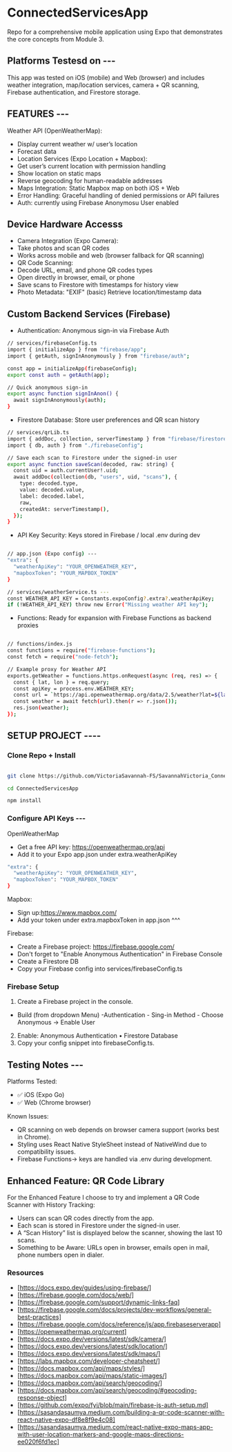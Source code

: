 # ConnectedServicesApp

Repo for a comprehensive mobile application using Expo that demonstrates the core concepts from Module 3.

## Platforms Testesd on ---

This app was tested on iOS (mobile) and Web (browser) and includes weather integration, map/location services, camera + QR scanning, Firebase authentication, and Firestore storage.

## FEATURES ---

Weather API (OpenWeatherMap):

- Display current weather w/ user’s location
- Forecast data
- Location Services (Expo Location + Mapbox):
- Get user’s current location with permission handling
- Show location on static maps
- Reverse geocoding for human-readable addresses
- Maps Integration: Static Mapbox map on both iOS + Web
- Error Handling: Graceful handling of denied permissions or API failures
- Auth: currently using Firebase Anonymosu User enabled

## Device Hardware Accesss

- Camera Integration (Expo Camera):
- Take photos and scan QR codes
- Works across mobile and web (browser fallback for QR scanning)
- QR Code Scanning:
- Decode URL, email, and phone QR codes types
- Open directly in browser, email, or phone
- Save scans to Firestore with timestamps for history view
- Photo Metadata: "EXIF" (basic) Retrieve location/timestamp data

## Custom Backend Services (Firebase)

- Authentication: Anonymous sign-in via Firebase Auth

```bash
// services/firebaseConfig.ts
import { initializeApp } from "firebase/app";
import { getAuth, signInAnonymously } from "firebase/auth";

const app = initializeApp(firebaseConfig);
export const auth = getAuth(app);

// Quick anonymous sign-in
export async function signInAnon() {
  await signInAnonymously(auth);
}
```

- Firestore Database: Store user preferences and QR scan history

```bash
// services/qrLib.ts
import { addDoc, collection, serverTimestamp } from "firebase/firestore";
import { db, auth } from "./firebaseConfig";

// Save each scan to Firestore under the signed-in user
export async function saveScan(decoded, raw: string) {
  const uid = auth.currentUser!.uid;
  await addDoc(collection(db, "users", uid, "scans"), {
    type: decoded.type,
    value: decoded.value,
    label: decoded.label,
    raw,
    createdAt: serverTimestamp(),
  });
}
```

- API Key Security: Keys stored in Firebase / local .env during dev

```bash

// app.json (Expo config) ---
"extra": {
  "weatherApiKey": "YOUR_OPENWEATHER_KEY",
  "mapboxToken": "YOUR_MAPBOX_TOKEN"
}

// services/weatherService.ts ---
const WEATHER_API_KEY = Constants.expoConfig?.extra?.weatherApiKey;
if (!WEATHER_API_KEY) throw new Error("Missing weather API key");

```

- Functions: Ready for expansion with Firebase Functions as backend proxies

```bash

// functions/index.js
const functions = require("firebase-functions");
const fetch = require("node-fetch");

// Example proxy for Weather API
exports.getWeather = functions.https.onRequest(async (req, res) => {
  const { lat, lon } = req.query;
  const apiKey = process.env.WEATHER_KEY;
  const url = `https://api.openweathermap.org/data/2.5/weather?lat=${lat}&lon=${lon}&appid=${apiKey}`;
  const weather = await fetch(url).then(r => r.json());
  res.json(weather);
});
```

## SETUP PROJECT ----

### Clone Repo + Install

```bash

git clone https://github.com/VictoriaSavannah-FS/SavannahVictoria_ConnectedServicesApp.git

cd ConnectedServicesApp

npm install

```

### Configure API Keys ---

OpenWeatherMap

- Get a free API key: https://openweathermap.org/api
- Add it to your Expo app.json under extra.weatherApiKey

```bash
"extra": {
  "weatherApiKey": "YOUR_OPENWEATHER_KEY",
  "mapboxToken": "YOUR_MAPBOX_TOKEN"
}
```

Mapbox:

- Sign up:https://www.mapbox.com/
- Add your token under extra.mapboxToken in app.json ^^^

Firebase:

- Create a Firebase project: https://firebase.google.com/
- Don't forget to "Enable Anonymous Authentication" in Firebase Console
- Create a Firestore DB
- Copy your Firebase config into services/firebaseConfig.ts

### Firebase Setup

1. Create a Firebase project in the console.

- Build (from dropdown Menu) -Authentication - Sing-in Method - Choose Anonymous -> Enable User

2. Enable: Anonymous Authentication
   • Firestore Database
3. Copy your config snippet into firebaseConfig.ts.

## Testing Notes ---

Platforms Tested:

- ✅ iOS (Expo Go)
- ✅ Web (Chrome browser)

Known Issues:

- QR scanning on web depends on browser camera support (works best in Chrome).
- Styling uses React Native StyleSheet instead of NativeWind due to compatibility issues.
- Firebase Functions-> keys are handled via .env during development.

## Enhanced Feature: QR Code Library

For the Enhanced Feature I choose to try and implement a QR Code Scanner with History Tracking:

- Users can scan QR codes directly from the app.
- Each scan is stored in Firestore under the signed-in user.
- A “Scan History” list is displayed below the scanner, showing the last 10 scans.
- Something to be Aware: URLs open in browser, emails open in mail, phone numbers open in dialer.

### Resources

- [https://docs.expo.dev/guides/using-firebase/]
- [https://firebase.google.com/docs/web/]
- [https://firebase.google.com/support/dynamic-links-faq]
- [https://firebase.google.com/docs/projects/dev-workflows/general-best-practices]
- [https://firebase.google.com/docs/reference/js/app.firebaseserverapp]
- [https://openweathermap.org/current]
- [https://docs.expo.dev/versions/latest/sdk/camera/]
- [https://docs.expo.dev/versions/latest/sdk/location/]
- [https://docs.expo.dev/versions/latest/sdk/maps/]
- [https://labs.mapbox.com/developer-cheatsheet/]
- [https://docs.mapbox.com/api/maps/styles/]
- [https://docs.mapbox.com/api/maps/static-images/]
- [https://docs.mapbox.com/api/search/geocoding/]
- [https://docs.mapbox.com/api/search/geocoding/#geocoding-response-object]
- [https://github.com/expo/fyi/blob/main/firebase-js-auth-setup.md]
- [https://sasandasaumya.medium.com/building-a-qr-code-scanner-with-react-native-expo-df8e8f9e4c08]
- [https://sasandasaumya.medium.com/react-native-expo-maps-app-with-user-location-markers-and-google-maps-directions-ee020f6fd1ec]
